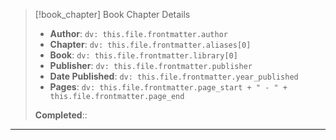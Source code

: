 > [!book_chapter] Book Chapter Details
>
> - **Author**: `dv: this.file.frontmatter.author`
> - **Chapter**: `dv: this.file.frontmatter.aliases[0]`
> - **Book**: `dv: this.file.frontmatter.library[0]`
> - **Publisher**: `dv: this.file.frontmatter.publisher`
> - **Date Published**: `dv: this.file.frontmatter.year_published`
> - **Pages**: `dv: this.file.frontmatter.page_start + " - " + this.file.frontmatter.page_end`
>
> **Completed**::

---
